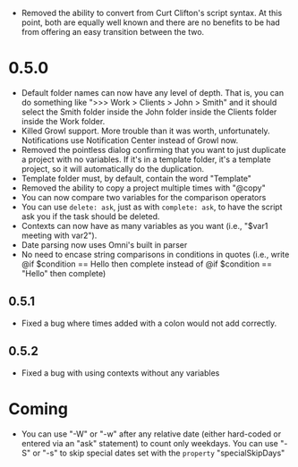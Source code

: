 - Removed the ability to convert from Curt Clifton's script syntax. At this point, both are equally well known and there are no benefits to be had from offering an easy transition between the two.
# 0.5.0
- Default folder names can now have any level of depth. That is, you can do something like ">>> Work > Clients > John > Smith" and it should select the Smith folder inside the John folder inside the Clients folder inside the Work folder.
- Killed Growl support. More trouble than it was worth, unfortunately. Notifications use Notification Center instead of Growl now.
- Removed the pointless dialog confirming that you want to just duplicate a project with no variables. If it's in a template folder, it's a template project, so it will automatically do the duplication.
- Template folder must, by default, contain the word "Template"
- Removed the ability to copy a project multiple times with "@copy"
- You can now compare two variables for the comparison operators
- You can use `delete: ask`, just as with `complete: ask`, to have the script ask you if the task should be deleted.
- Contexts can now have as many variables as you want (i.e., "$var1 meeting with var2").
- Date parsing now uses Omni's built in parser
- No need to encase string comparisons in conditions in quotes (i.e., write @if $condition == Hello then complete instead of @if $condition == "Hello" then complete)

## 0.5.1
- Fixed a bug where times added with a colon would not add correctly.

## 0.5.2
- Fixed a bug with using contexts without any variables

# Coming
- You can use "-W" or "-w" after any relative date (either hard-coded or entered via an "ask" statement) to count only weekdays. You can use "-S" or "-s" to skip special dates set with the `property` "specialSkipDays"